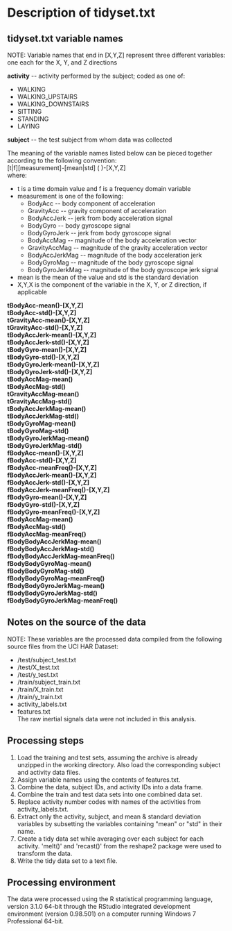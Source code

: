 # Description of tidyset.txt

## tidyset.txt variable names
NOTE: Variable names that end in [X,Y,Z] represent three different variables: one each for the X, Y, and Z directions

**activity** -- activity performed by the subject; coded as one of:  
* WALKING
* WALKING_UPSTAIRS
* WALKING_DOWNSTAIRS
* SITTING
* STANDING
* LAYING

**subject** -- the test subject from whom data was collected    

The meaning of the variable names listed below can be pieced together according to the following convention:  
[t|f]\[measurement]-\[mean|std] ( )-[X,Y,Z]  
where:  
* t is a time domain value and f is a frequency domain variable
* measurement is one of the following:
  * BodyAcc -- body component of acceleration
  * GravityAcc -- gravity component of acceleration
  * BodyAccJerk -- jerk from body acceleration signal
  * BodyGyro -- body gyroscope signal
  * BodyGyroJerk -- jerk from body gyroscope signal
  * BodyAccMag -- magnitude of the body acceleration vector
  * GravityAccMag -- magnitude of the gravity acceleration vector
  * BodyAccJerkMag -- magnitude of the body acceleration jerk
  * BodyGyroMag -- magnitude of the body gyroscope signal
  * BodyGyroJerkMag -- magnitude of the body gyroscope jerk signal
* mean is the mean of the value and std is the standard deviation
* X,Y,X is the component of the variable in the X, Y, or Z direction, if applicable

**tBodyAcc-mean()-[X,Y,Z]**  
**tBodyAcc-std()-[X,Y,Z]**  
**tGravityAcc-mean()-[X,Y,Z]**  
**tGravityAcc-std()-[X,Y,Z]**  
**tBodyAccJerk-mean()-[X,Y,Z]**  
**tBodyAccJerk-std()-[X,Y,Z]**  
**tBodyGyro-mean()-[X,Y,Z]**  
**tBodyGyro-std()-[X,Y,Z]**  
**tBodyGyroJerk-mean()-[X,Y,Z]**  
**tBodyGyroJerk-std()-[X,Y,Z]**  
**tBodyAccMag-mean()**  
**tBodyAccMag-std()**  
**tGravityAccMag-mean()**  
**tGravityAccMag-std()**  
**tBodyAccJerkMag-mean()**  
**tBodyAccJerkMag-std()**  
**tBodyGyroMag-mean()**  
**tBodyGyroMag-std()**  
**tBodyGyroJerkMag-mean()**  
**tBodyGyroJerkMag-std()**  
**fBodyAcc-mean()-[X,Y,Z]**  
**fBodyAcc-std()-[X,Y,Z]**  
**fBodyAcc-meanFreq()-[X,Y,Z]**  
**fBodyAccJerk-mean()-[X,Y,Z]**  
**fBodyAccJerk-std()-[X,Y,Z]**  
**fBodyAccJerk-meanFreq()-[X,Y,Z]**  
**fBodyGyro-mean()-[X,Y,Z]**  
**fBodyGyro-std()-[X,Y,Z]**  
**fBodyGyro-meanFreq()-[X,Y,Z]**  
**fBodyAccMag-mean()**  
**fBodyAccMag-std()**  
**fBodyAccMag-meanFreq()**  
**fBodyBodyAccJerkMag-mean()**  
**fBodyBodyAccJerkMag-std()**  
**fBodyBodyAccJerkMag-meanFreq()**  
**fBodyBodyGyroMag-mean()**  
**fBodyBodyGyroMag-std()**  
**fBodyBodyGyroMag-meanFreq()**  
**fBodyBodyGyroJerkMag-mean()**  
**fBodyBodyGyroJerkMag-std()**  
**fBodyBodyGyroJerkMag-meanFreq()**  

## Notes on the source of the data
NOTE: These variables are the processed data compiled from the following source files from the UCI HAR Dataset:
* /test/subject_test.txt
* /test/X_test.txt
* /test/y_test.txt
* /train/subject_train.txt
* /train/X_train.txt
* /train/y_train.txt
* activity_labels.txt
* features.txt  
The raw inertial signals data were not included in this analysis.

## Processing steps
1. Load the training and test sets, assuming the archive is already unzipped in the working directory. Also load the corresponding subject and activity data files.
2. Assign variable names using the contents of features.txt.
3. Combine the data, subject IDs, and activity IDs into a data frame.
4. Combine the train and test data sets into one combined data set.
5. Replace activity number codes with names of the activities from activity_labels.txt.
6. Extract only the activity, subject, and mean & standard deviation variables by subsetting the variables containing "mean" or "std" in their name.
7. Create a tidy data set while averaging over each subject for each activity. 'melt()' and 'recast()' from the reshape2 package were used to transform the data.
8. Write the tidy data set to a text file.

## Processing environment
The data were processed using the R statistical programming language, version 3.1.0 64-bit through the RStudio integrated development environment (version 0.98.501) on a computer running Windows 7 Professional 64-bit.